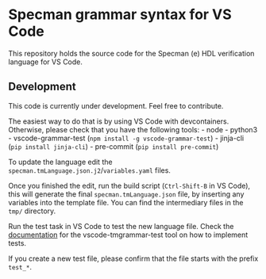 # Specman grammar syntax for VS Code

This repository holds the source code for the Specman (e) HDL verification language for
VS Code.

## Development

This code is currently under development. Feel free to contribute.

The easiest way to do that is by using VS Code with devcontainers.
Otherwise, please check that you have the following tools:
    - node
    - python3
    - vscode-grammar-test (`npm install -g vscode-grammar-test`)
    - jinja-cli (`pip install jinja-cli`)
    - pre-commit (`pip install pre-commit`)

To update the language edit the `specman.tmLanguage.json.j2`/`variables.yaml` files.

Once you finished the edit, run the build script (`Ctrl-Shift-B` in VS Code), this will
generate the final `specman.tmLanguage.json` file, by inserting any variables into the
template file. You can find the intermediary files in the `tmp/` directory.

Run the test task in VS Code to test the new language file.
Check the [documentation](https://www.npmjs.com/package/vscode-tmgrammar-test) for the
vscode-tmgrammar-test tool on how to implement tests.

If you create a new test file, please confirm that the file starts with the prefix `test_*`.